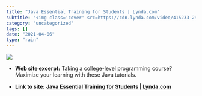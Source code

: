 ```yaml
---
title: "Java Essential Training for Students | Lynda.com"
subtitle: "<img class='cover' src=https://cdn.lynda.com/video/415233-29-636280666739559084_315x560_thumb.jpg>"
category: "uncategorized"
tags: []
date: "2021-04-06"
type: "rain"
---
```

<img class="cover" src=https://cdn.lynda.com/video/415233-29-636280666739559084_315x560_thumb.jpg>



* **Web site excerpt:** Taking a college-level programming course? Maximize your learning with these Java tutorials.

* **Link to site:** **[Java Essential Training for Students | Lynda.com](http://www.lynda.com/Java-tutorials/Java-Essential-Training-Students/375490-2.html)**